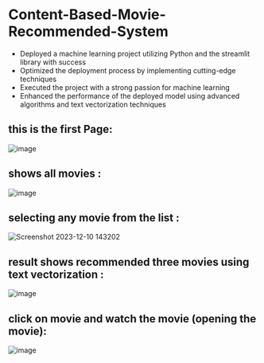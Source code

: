 # Content-Based-Movie-Recommended-System
- Deployed a machine learning project utilizing Python and the streamlit library with success
- Optimized the deployment process by implementing cutting-edge techniques
- Executed the project with a strong passion for machine learning
- Enhanced the performance of the deployed model using advanced algorithms and text vectorization techniques

## this is the first Page:

![image](https://github.com/CodeToMillionsVaishnavi/Content-Based-Movie-Recommended-System/assets/151943307/da7e70b7-99c0-46ff-a295-89b7c7cf75a3)

## shows all movies  :

![image](https://github.com/CodeToMillionsVaishnavi/Content-Based-Movie-Recommended-System/assets/151943307/4e912643-014d-4b06-a4dd-d7dd822d6026)

## selecting any movie from the list :

![Screenshot 2023-12-10 143202](https://github.com/CodeToMillionsVaishnavi/Content-Based-Movie-Recommended-System/assets/151943307/52c99fa6-03b5-48d7-ac6d-911bb2511eb0)

## result shows recommended three movies using text vectorization :

![image](https://github.com/CodeToMillionsVaishnavi/Content-Based-Movie-Recommended-System/assets/151943307/63a8c05c-ee30-40c9-83f1-b62aee571f16)

## click on movie and watch the movie (opening the movie):

![image](https://github.com/CodeToMillionsVaishnavi/Content-Based-Movie-Recommended-System/assets/151943307/e9c68e04-57ba-4ae9-a90f-243929dd8a16)


